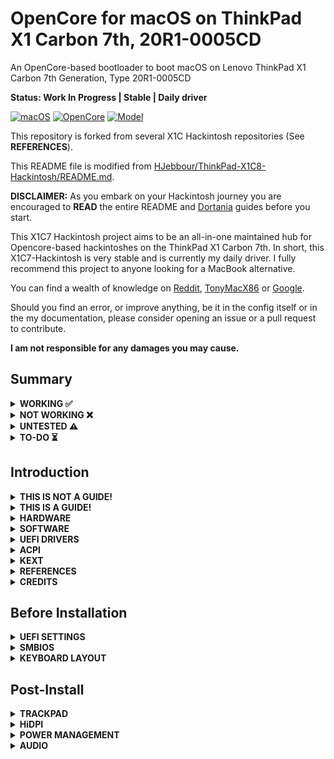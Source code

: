 # OpenCore for macOS on ThinkPad X1 Carbon 7th, 20R1-0005CD

An OpenCore-based bootloader to boot macOS on Lenovo ThinkPad X1 Carbon 7th Generation, Type 20R1-0005CD

**Status: Work In Progress | Stable | Daily driver**

[![macOS](https://img.shields.io/badge/macOS-Monterey-blueviolet.svg)](https://www.apple.com/macos/monterey/)
[![OpenCore](https://img.shields.io/badge/OpenCore-0.8.3-blue.svg)](https://github.com/acidanthera/OpenCorePkg/releases/tag/0.8.3)
[![Model](https://img.shields.io/badge/Model-20R1-red)](https://www.lenovo.com/us/en/p/laptops/thinkpad/thinkpadx1/x1-carbon-gen-7/22tp2txx17g)

This repository is forked from several X1C Hackintosh repositories (See **REFERENCES**).

This README file is modified from [HJebbour/ThinkPad-X1C8-Hackintosh/README.md](https://github.com/HJebbour/ThinkPad-X1C8-Hackintosh/blob/main/README.md).

**DISCLAIMER:**
As you embark on your Hackintosh journey you are encouraged to **READ** the entire README and [Dortania](https://dortania.github.io/getting-started/) guides before you start.

This X1C7 Hackintosh project aims to be an all-in-one maintained hub for Opencore-based hackintoshes on the ThinkPad X1 Carbon 7th. In short, this X1C7-Hackintosh is very stable and is currently my daily driver. I fully recommend this project to anyone looking for a MacBook alternative.

You can find a wealth of knowledge on [Reddit](https://www.reddit.com/r/hackintosh/), [TonyMacX86](https://www.tonymacx86.com) or [Google](https://www.google.com).

Should you find an error, or improve anything, be it in the config itself or in the my documentation, please consider opening an issue or a pull request to contribute.

**I am not responsible for any damages you may cause.**

## Summary

<details>  

<summary><strong>WORKING ✅</strong></summary>
<br>

> ### Multimedia
| Feature | Status | Dependency | Remarks |
| :------ | ------ | ---------- | ------- |
| Audio Output | ✅ | `AppleALC.kext` with `layout-id` = `71` | - |
| Audio Speakers | ✅ | `AppleALC.kext` with `layout-id` = `71` | You have to manually aggregate the two output using "Audio MIDI Setup" to have 4 speakers working |
| Audio Input | ✅ | `AppleALC.kext` with `layout-id` = `71` | Headset microphone is inconsistent and needs more testing |
| Automatic Headphone Output Switching | ✅ | `AppleALC.kext` with `layout-id` = `71` | - |
| Full Graphics Acceleration (QE/CI) | ✅ | `WhateverGreen.kext` with `AAPL,ig-platform-id` = `0500A63E` and `device-id` = `A63E0000` | To spoof Intel Iris Plus Graphics 645, MacBookPro16,3's native iGPU |

> ### Power
| Feature | Status | Dependency | Remarks |
| :------ | ------ | ---------- | ------- |
| Battery | ✅ | `ECEnabler.kext` | - |
| CPU Power Management (SpeedShift) | ✅ | `CPUFriend.kext` with `CPUFriendDataProvider.kext` | - |
| iGPU Power Management | ✅ | `SSDT-PLUG.aml` | - |
| NVMe Drive Battery Management | ✅ | `NVMeFix.kext` | Improve NVMe drive power management |
| Hibernation | ✅ | `HibernateMode` = `Auto` in OpenCore and `hibernatemode` = `0` in macOS | - |

> ### Connectivity
| Feature | Status | Dependency | Remarks |
| :------ | ------ | ---------- | ------- |
| WiFi | ✅ | `AirportIltwm.kext` | - |
| Bluetooth | ✅ | `BlueToolFixup.kext`, `IntelBluetoothFirmware.kext` and `UTBMap.kext` | Mouse and Keyboard not working via Bluetooth |
| Ethernet | ✅ | `IntelMausi.kext` | - |
| HDMI 1.4 | ✅ | BusID patching | Hotplug with 4K Resolution |
| USB 2.0 / USB 3.0 | ✅ | `UTBMap.kext` | Create your own UTBMap.kext using [USBToolBoxᵇᵉᵗᵃ](https://github.com/USBToolBox/tool) |
| USB 3.1 (Type-C) | ✅ | `UTBMap.kext` and enable Thunderbolt 3 in BIOS | Hotplug is working |
| USB Power Properties in macOS | ✅ | - | - |
| ThinkPad USB-C Docking Station | ✅ | - | Work smoothly |

> ### Peripherals
| Feature | Status | Dependency | Remarks |
| :------ | ------ | ---------- | ------- |
| Brightness Adjustments | ✅ | `SSDT-PNLF.aml`, `BrightnessKeys.kext`, `WhateverGreen.kext` with `enable-backlight-smoother` | `enable-backlight-smoother` property is optional for smoother birghtness adjustments |
| TrackPoint | ✅ | `VoodooPS2Controller.kext` | - |
| TrackPad | ✅ | `VoodooI2C.kext` and `VoodooI2CHID.kext` | - |
| Built-in Keyboard | ✅ | `VoodooPS2Controller.kext` | - |
| Webcam | ✅ | `UTBMap.kext` | - |

> ### macOS Continuity
| Feature | Status | Dependency | Remarks |
| :------ | ------ | ---------- | ------- |
| iCloud, iMessage, FaceTime | ✅ | Valid SMBIOS, Whitelisted Apple ID | See [Fixing iMessage and other services with OpenCore](https://dortania.github.io/OpenCore-Post-Install/universal/iservices.html) |
| Handoff | ✅ | - | - |
| Universal Clipboard | ✅ | - | - |
| SMS & Phone Call via iPhone | ✅ | - | - |
| AirPlay to Mac | ✅ | - | - |

> ### Miscellaneous
| Feature | Status | Dependency | Remarks |
| :------ | ------ | ---------- | ------- |
| Multiboot | ⚠️ | - | No sound in Windows booting from OpenCore (See [Multiboot with OpenCore](https://dortania.github.io/OpenCore-Multiboot/) to setup multiboot) |

</details>  

<details>  
<summary><strong>NOT WORKING ❌</strong></summary>
<br>

| Feature | Status | Dependency | Remarks |
| :------ | ------ | ---------- | ------- |
| Fingerprint Reader | ❌ | - | Will never work |
| Wireless WAN | ❌ | `DISABLED` in BIOS to save power. | Unable to investigate as I have no need and my model did not come with WWAN |
| DRM | ❌ | iGPU | DRM is broken with iGPUs |
| Internal Microphone | ❌ | - | I hope it will work one day |
| Fan Control / Multimedia Keys | ❌ | `YogaSMC.kext` | YogaSMC.kext needs to be updated in order to work with X1C7 Hardware |
| Continuity Camera | ❌ | - | Not working with Intel cards |
| AirDrop | ❌ | - | Not working with Intel cards |
| Apple Watch Auto Unlock | ❌ | - | Not working with Intel cards |
| Instant Hotspot | ❌ | - | Not working with Intel cards |

</details>  

<details>  
<summary><strong>UNTESTED ⚠️</strong></summary>
<br>

| Feature | Status | Dependency | Remarks |
| :------ | ------ | ---------- | ------- |
| Thunderbolt 3 | ⚠️ | - | No device to test |
| Boot chime | ⚠️ | - | Not yet configured |
| FireVault 2 | ⚠️ | - | Not yet tested |
| Sidecar | ⚠️ | - | No device to test |
| Continuity Markup and Sketch | ⚠️ | - | No device to test |

</details> 

<details>  
<summary><strong>TO-DO ⏳</strong></summary>
<br>

| Feature | Status | Remarks |
| :------ | ------ | ------- |
| Battery Life | ⏳ | Between 3 and 4 hours but it still takes time to thoroughly test the battery life and compare it with Windows 11 |

</details>

## Introduction

<details> 
<summary><strong>THIS IS NOT A GUIDE!</strong></summary>
</br>

This is not a guide. It shoud only be used as a reference. I provide some tips and tricks I learned on my journey in building a hackintosh. The best way of using this is as a supplement to the OpenCore guide. If you have questions about how to setup your specific hardware, are unclear about what to do, or would like to see the settings I've used.

I understand that some may simply add the OC and Boot folders to their EFI folder. For clarity the EFI partition needs a folder called EFI that contains the Boot and OC folder.

```EFI
EFI / ESP (Drive or partition)
    ├──EFI
        ├── BOOT
        ├── OC
```

It should work and your X1C7 should boot and work fine. **You will at minimum need to generate SMBIOS values if you want Apple services to work.** Note that all error reporting/logging has been turned off in the config.plist. You will have a difficult time trouble shooting with the setup provided. You can easily turn on the error reporting and logging if you follow the Dortania guide. Best of luck.

> **NOTE** if you simply wish to copy my EFI please do the following:
>
>1. [Generate SMBIOS values](https://dortania.github.io/OpenCore-Install-Guide/config-laptop.plist/coffee-lake-plus.html#nvram) and add them in the config.plist (Use MacBookPro16,3)
>2. Ensure the value of `ShowPicker` is  `true` in the config.plist file to provide the opencore menu when booting. 
>3. Prepare your install [USB](https://dortania.github.io/OpenCore-Install-Guide/installer-guide/)
>4. Move the entire EFI folder (with your modifications) to the proper partition on your [USB](https://dortania.github.io/OpenCore-Install-Guide/installer-guide/mac-install.html#setting-up-opencore-s-efi-environment) (or [SSD](https://dortania.github.io/OpenCore-Post-Install/universal/oc2hdd.html) once the install is complete).
>5. [Install](https://dortania.github.io/OpenCore-Install-Guide/installation/installation-process.html#double-checking-your-work) - You'll need to select F12 to get the boot menu options and **boot from the USB each time the computer restarts** until you've copied the EFI folder onto the hard drive. You may also need to select the correct boot option during install.

</details>  

<details> 
<summary><strong>THIS IS A GUIDE!</strong></summary>
</br>

**The one and only guide to install macOS, provided by [Dortania](https://dortania.github.io/OpenCore-Install-Guide/)**

</details>  

<details>
<summary><strong>HARDWARE</strong></summary>

### Lenovo ThinkPad X1 Carbon 7th Generation, Type 20R1-0005CD

These are relevant components on my machine which may differ from yours, keep these in mind as you will need to adjust accordingly, depending on your machine's configuration.

| Category  | Component | Note |
| --------- | --------- | ---- |
| Processor | Intel® Core™ i7-10710U CPU @ 1.10 GHz | 6 Cores, 12 Threads, Base Frequency 1.10 GHz, Max Turbo Frequency 4.70 GHz, TDP 15W |
| Graphics | Intel® UHD Graphics 620 (Intel® Comet Lake-U v1 GT2) | Base Frequency 300 MHz, Max Dynamic Frequency 1.15 GHz, Video Max Memory 32GB, Max Resolution 4096 x 2304@24Hz, 3 Displays Supported |
| Memory | SK Hynix 8GB LPDDR3 2133MHz x2 | 16GB in total, soldered memory, not upgradable |
| Storage | Toshiba KXG6AZNV512G | BiCS FLASH™ TLC, M.2 2280-S2 Single-sided, PCIe® Gen3 x4, NVMe™ 1.3a |
| Audio Chip | Realtek® ALC3286 Codec (Realtek® ALC285) | High Definition (HD) Audio |
| Camera | AzureWave (UVC Camera, Vendor ID 5075, Product ID 22202) | 720p, with ThinkShutter, fixed focus |
| Battery | SMP 02DL005 (Integrated Li-Polymer 4c 51Wh) | Supports Rapid Charge (charge up to 80% in 1hr) with 65W AC adapter |
| Display | Lenovo LP140WF9-SPF1 (LEN40A9) | 14.0" (355mm) HDR HD (1920 x 1080) |
| Input | PS2 Keyboard & Synaptics I2C HID TrackPad | - |
| Ethernet | Intel® Ethernet Connection (10) I219-V (non-vPro models) | Gigabit Ethernet, RJ45 via optional ThinkPad Ethernet Extension Adapter Gen 2 |
| Wireless | Intel® Wireless-AC 9560 160MHz | 802.11ac Dual Band 2x2 Wi-Fi + Bluetooth 5.1 |
| Ports | 1x USB 3.1 Gen 1</br>1x USB 3.1 Gen 1 (Always On)</br>2x USB-C 3.1 Gen 2 / Thunderbolt 3 (support data transfer, Power Delivery and DisplayPort™ 1.2)</br>1x HDMI 1.4b</br>1x Ethernet extension connector</br>1x Headphone / Microphone combo jack (3.5mm)</br>1x Side docking connector | - |

Refer to [ThinkPad X1 Carbon (7th Gen) Specs](https://psref.lenovo.com/syspool/Sys/PDF/ThinkPad/ThinkPad_X1_Carbon_7th_Gen/ThinkPad_X1_Carbon_7th_Gen_Spec.PDF) for possible stock configurations.

</details>  

<details>

<summary><strong>SOFTWARE</strong></summary>
<br>

| Component | Version |
| --------- | ------- |
| [OpenCore](https://github.com/acidanthera/OpenCorePkg) | [0.8.3](https://github.com/acidanthera/OpenCorePkg/releases/tag/0.8.3) [(Release)](https://github.com/acidanthera/OpenCorePkg/releases/download/0.8.3/OpenCore-0.8.3-RELEASE.zip) |
| [macOS Monterey](https://www.apple.com/macos/monterey/) | [12.4 (21F79)](https://developer.apple.com/news/releases/?id=05162022e) |

</details>

<details><summary><strong>UEFI DRIVERS</strong></summary>
<br>

| Component | Version |
| --------- | ------- |
| AudioDxe.efi | OpenCorePkg 0.8.2 |
| OpenCanopy.efi | OpenCorePkg 0.8.2 |
| OpenHfsPlus.efi | OpenCorePkg 0.8.2 |
| OpenRuntime.efi | OpenCorePkg 0.8.2 |
| ResetNvramEntry.efi | OpenCorePkg 0.8.2 |
| ToggleSipEntry.efi | OpenCorePkg 0.8.2 |

</details>

<details>
<summary><strong>ACPI</strong></summary>
<br>

| Component | Source |
| --------- | ------ |
| [SSDT-AWAC.aml](https://dortania.github.io/Getting-Started-With-ACPI/Universal/awac.html) | [Prebuilt](https://github.com/dortania/Getting-Started-With-ACPI/blob/master/extra-files/compiled/SSDT-AWAC.aml), [SSDTTime](https://github.com/corpnewt/SSDTTime) |
| [SSDT-PLUG.aml](https://dortania.github.io/Getting-Started-With-ACPI/Universal/plug.html) | [Prebuilt](https://github.com/dortania/Getting-Started-With-ACPI/blob/master/extra-files/compiled/SSDT-PLUG-DRTNIA.aml), [SSDTTime](https://github.com/corpnewt/SSDTTime) |
| [SSDT-PNLF.aml](https://dortania.github.io/Getting-Started-With-ACPI/Laptops/backlight.html) | [Prebuilt](https://github.com/dortania/Getting-Started-With-ACPI/blob/master/extra-files/compiled/SSDT-PNLF.aml) |
| [SSDT-USBX.aml](https://dortania.github.io/Getting-Started-With-ACPI/Universal/ec-fix.html) | [Prebuilt](https://github.com/dortania/OpenCore-Post-Install/blob/master/extra-files/SSDT-USBX.aml) |
| [SSDT-XOSI.aml](https://dortania.github.io/Getting-Started-With-ACPI/Laptops/trackpad.html) | [Prebuilt](https://github.com/dortania/Getting-Started-With-ACPI/blob/master/extra-files/compiled/SSDT-XOSI.aml) |

</details>

<details>
<summary><strong>KEXT</strong></summary>
<br>

| Component | Version |
| --------- | ------- |
| [AirportItlwm.kext](https://github.com/OpenIntelWireless/itlwm) | [2.1.0](https://github.com/OpenIntelWireless/itlwm/releases/tag/v2.1.0) |
| [AppleALC.kext](https://github.com/acidanthera/AppleALC) | [1.7.4](https://github.com/acidanthera/AppleALC/releases/tag/1.7.4) |
| [BlueToolFixup.kext](https://github.com/acidanthera/BrcmPatchRAM) | [2.6.3](https://github.com/acidanthera/BrcmPatchRAM/releases/tag/2.6.3) |
| [BrightnessKeys.kext](https://github.com/acidanthera/BrightnessKeys) | [1.0.3](https://github.com/acidanthera/BrightnessKeys/releases/tag/1.0.3) |
| [CPUFriend.kext](https://github.com/acidanthera/CPUFriend) | [1.2.6](https://github.com/acidanthera/CPUFriend/releases/tag/1.2.6) |
| [CPUFriendDataProvider.kext](https://github.com/corpnewt/CPUFriendFriend) | 1.0.0 |
| [ECEnabler.kext](https://github.com/1Revenger1/ECEnabler) | [1.0.3](https://github.com/1Revenger1/ECEnabler/releases/tag/1.0.3) |
| [IntelBluetoothFirmware.kext](https://github.com/OpenIntelWireless/IntelBluetoothFirmware) | [2.1.0](https://github.com/OpenIntelWireless/IntelBluetoothFirmware/releases/tag/v2.1.0) |
| [IntelBluetoothInjector.kext](https://github.com/OpenIntelWireless/IntelBluetoothFirmware) | [2.1.0](https://github.com/OpenIntelWireless/IntelBluetoothFirmware/releases/tag/v2.1.0) |
| [IntelMausi.kext](https://github.com/acidanthera/IntelMausi) | [1.0.8](https://github.com/acidanthera/IntelMausi/releases/tag/1.0.8) |
| [Lilu.kext](https://github.com/acidanthera/Lilu) | [1.6.2](https://github.com/acidanthera/Lilu/releases/tag/1.6.2) |
| [NVMeFix.kext](https://github.com/acidanthera/NVMeFix) | [1.1.0](https://github.com/acidanthera/NVMeFix/releases/tag/1.1.0) |
| [SMCBatteryManager.kext](https://github.com/acidanthera/VirtualSMC) | [1.3.0](https://github.com/acidanthera/VirtualSMC/releases/tag/1.3.0) |
| [SMCProcessor.kext](https://github.com/acidanthera/VirtualSMC) | [1.3.0](https://github.com/acidanthera/VirtualSMC/releases/tag/1.3.0) |
| [SMCSuperIO.kext](https://github.com/acidanthera/VirtualSMC) | [1.3.0](https://github.com/acidanthera/VirtualSMC/releases/tag/1.3.0) |
| [USBToolBox.kext](https://github.com/USBToolBox/kext) | [1.1.1](https://github.com/USBToolBox/kext/releases/tag/1.1.1) |
| [UTBMap.kext](https://github.com/USBToolBox/tool) | 1.1 |
| [VirtualSMC.kext](https://github.com/acidanthera/VirtualSMC) | [1.3.0](https://github.com/acidanthera/VirtualSMC/releases/tag/1.3.0) |
| [VoodooI2C.kext](https://github.com/VoodooI2C/VoodooI2C) | [2.7](https://github.com/VoodooI2C/VoodooI2C/releases/tag/2.7) |
| [VoodooI2CHID.kext](https://github.com/VoodooI2C/VoodooI2C) | [2.7](https://github.com/VoodooI2C/VoodooI2C/releases/tag/2.7) |
| [VoodooPS2Controller.kext](https://github.com/acidanthera/VoodooPS2) | [2.2.9](https://github.com/acidanthera/VoodooPS2/releases/tag/2.2.9) |
| [WhateverGreen.kext](https://github.com/acidanthera/WhateverGreen) | [1.6.1](https://github.com/acidanthera/WhateverGreen/releases/tag/1.6.1) |

</details>

<details>
<summary><strong>REFERENCES</strong></summary>
<br>

- X1C8-Hackintosh repositories:
  - [HJebbour/ThinkPad-X1C8-Hackintosh](https://github.com/HJebbour/ThinkPad-X1C8-Hackintosh)
	
- X1C7-Hackintosh repositories:
  - [suhrmann/x1c7-hackintosh](https://github.com/suhrmann/x1c7-hackintosh)
  - [aidanchandra/x1c7-hackintosh](https://github.com/aidanchandra/x1c7-hackintosh)
  - [seven-of-eleven/Lenovo-ThinkPad-X1C7-OC-Hackintosh](https://github.com/seven-of-eleven/Lenovo-ThinkPad-X1C7-OC-Hackintosh)
  - [huyhoang8398/x1c7-hackintosh-20R1](https://github.com/huyhoang8398/x1c7-hackintosh-20R1)
  - [EequalsMCsquare/ThinkPad-X1C7-OpenCore](https://github.com/EequalsMCsquare/ThinkPad-X1C7-OpenCore)
	
- X1C6-Hackintosh repositories:
  - [tylernguyen/x1c6-hackintosh](https://github.com/tylernguyen/x1c6-hackintosh)
  - [benbender/x1c6-hackintosh](https://github.com/benbender/x1c6-hackintosh)
  - [zhtengw/EFI-for-X1C6-hackintosh](https://github.com/zhtengw/EFI-for-X1C6-hackintosh)

</details>  

<details> 
<summary><strong>CREDITS</strong></summary>

### Credit to all these great people whom I don't know but have made my hackintosh dreams a reality:

- [Apple](https://apple.com) for [macOS](https://www.apple.com/macos)
- The guys from [Acidanthera](https://github.com/acidanthera) that make this possible
- [ben9923](https://github.com/ben9923) for [VoodooI2C](https://github.com/VoodooI2C/VoodooI2C)
- [CorpNewt](https://github.com/corpnewt) for [CPUFriendDataProvider](https://github.com/corpnewt/CPUFriendFriend)
- [headkaze](https://github.com/headkaze) for [Hackintool](https://github.com/headkaze/Hackintool)
- [Mieze](https://github.com/Mieze) for [IntelMausiEthernet](https://github.com/Mieze/IntelMausiEthernet)
- [OpenIntelWireless](https://github.com/OpenIntelWireless/IntelBluetoothFirmware/releases) for [IntelBluetoothFirmware](https://github.com/OpenIntelWireless/IntelBluetoothFirmware)
- [USBToolBox](https://github.com/USBToolBox) for [tool](https://github.com/USBToolBox/tool) and [kext](https://github.com/USBToolBox/kext)
- People at [r/hackintosh](https://www.reddit.com/r/hackintosh/) for their advice and help
- And every other contributor

</details>  

## Before Installation

<details><summary><strong>UEFI SETTINGS</strong></summary>
<br>

**Security**

- **Secure Boot**
  - `Secure Boot` **Disabled**

</details>  

<details><summary><strong>SMBIOS</strong></summary>
<br>

Use [GenSMBIOS](https://github.com/corpnewt/GenSMBIOS) to create your own PlatformInfo based on your preferred model.

- MacBookPro16,3 - `What I use`

**Note:** If you use a different SMBIOS model than the MacbookPro16,3 that I've used. The provided USB mapping will not work.  You will need to edit the `UTBMap.kext` file.  You can right click on the file and select **Show Package Contents**.  From there you can open the Info.plist file in ProperTree and change MacBookPro16,3 to whatever Model ID you've chosen. This should provide a working UTBMap.kext.

</details>

<details><summary><strong>KEYBOARD LAYOUT</strong></summary>
<br>

Either add as a `String` or as a `Data` (HEX Data [ProperTree](https://github.com/corpnewt/ProperTree))

Format is lang-COUNTRY:keyboard

🇺🇸 | [0] en_US - U.S --> en-US:0 --> (656e2d55 533a30 in HEX)

| Key | Type | Value |
| --- | ---- | ----- |
| prev-lang:kbd | String | en-US:0 |


Pick your keyboard layout here:

[AppleKeyboardLayouts.txt](https://github.com/acidanthera/OpenCorePkg/blob/master/Utilities/AppleKeyboardLayouts/AppleKeyboardLayouts.txt)

</details>

## Post-Install

<details><summary><strong>TRACKPAD</strong></summary>
<br>

To improve the Trackpad in macOS, you need to enable `Tap to click` in `System Preferences -> Trackpad`.

</details>  

<details><summary><strong>HiDPI</strong></summary>
<br>
	
Use [one-key-hidpi](https://github.com/xzhih/one-key-hidpi) to simulate macOS HiDPI on a non-retina display, and have a "Native" Scaled in `System Preferences -> Displays`.

</details>   

<details>  
<summary><strong>POWER MANAGEMENT</strong></summary>
<br>

Use [CPUFriendFriend](https://github.com/corpnewt/CPUFriendFriend) to generate CPUFriendDataProvider.kext for your machine or use those I've provided. Highly recommended that you use power management.

</details>

<details>  
<summary><strong>AUDIO</strong></summary>
<br>

Using the Layout ID 71 will enable the 4 speakers (Top front & Bottom rear) in **System Preferences>Sound** allowing you to select either set of speakers (Two Output). To combine the two you'll need to open Audio MIDI Setup and create `Multi-Output Device` with both sets of speakers. Unfortunately you can't control natively the volume of an Aggregate Device with the volume keys. You'll need to install [AggregateVolumeMenu](https://github.com/adaskar/AggregateVolumeMenu).

</details>
